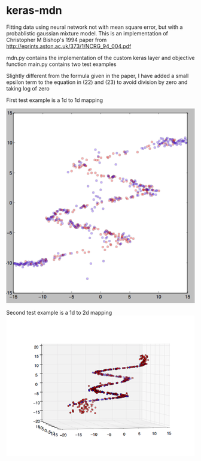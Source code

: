 # keras-mdn

Fitting data using neural network not with mean square error, but with a probablistic gaussian mixture model. This is an implementation of Christopher M Bishop's 1994 paper from http://eprints.aston.ac.uk/373/1/NCRG_94_004.pdf

mdn.py contains the implementation of the custom keras layer and objective function
main.py contains two test examples

Slightly different from the formula given in the paper, I have added a small epsilon term to the equation in (22) and (23) to avoid division by zero and taking log of zero

First test example is a 1d to 1d mapping

![Alt text](/screenshots/mdn_in_2d.png?raw=true "mapping 1d to 1d")

Second test example is a 1d to 2d mapping
![Alt text](/screenshots/mdn_3d.png?raw=true "mapping 1d to 2d")
